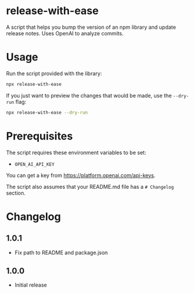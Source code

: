 # release-with-ease

A script that helps you bump the version of an npm library and update release
notes. Uses OpenAI to analyze commits.

# Usage

Run the script provided with the library:

```sh
npx release-with-ease
```

If you just want to preview the changes that would be made, use the `--dry-run` flag:

```sh
npx release-with-ease --dry-run
```

# Prerequisites

The script requires these environment variables to be set:

- `OPEN_AI_API_KEY`

You can get a key from https://platform.openai.com/api-keys.

The script also assumes that your README.md file has a `# Changelog` section.

# Changelog

## 1.0.1

- Fix path to README and package.json

## 1.0.0

- Initial release
